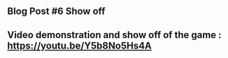 ## Blog Post #6 Show off


## Video demonstration and show off of the game : https://youtu.be/Y5b8No5Hs4A
